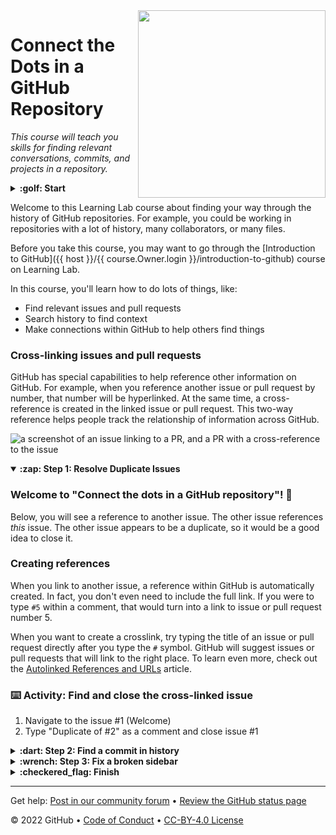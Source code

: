 <!--
  <<< Author notes: Header of the course >>>
  Include a 1280×640 image, course name in sentence case, and a concise description in emphasis.
  In your repository settings: enable template repository, add your 1280×640 social image, auto delete head branches.
  Next to "About", add description & tags; disable releases, packages, & environments.
  Add your open source license, GitHub uses Creative Commons Attribution 4.0 International.
-->

<img src="https://repository-images.githubusercontent.com/206795795/9607e200-586d-11ea-97a7-4ecd37d628fc" width=300 align=right>

# Connect the Dots in a GitHub Repository

_This course will teach you skills for finding relevant conversations, commits, and projects in a repository._

<!--
  <<< Author notes: Start of the course >>>
  Include start button, a note about Actions minutes,
  and tell the learner why they should take the course.
  Each step should be wrapped in <details>/<summary>, with an `id` set.
  The start <details> should have `open` as well.
  Do not use quotes on the <details> tag attributes.
-->

<details id=0>
<summary><strong>:golf: Start</strong></summary>

**To start this course: [<img width="150" alt="Use this template" src="https://user-images.githubusercontent.com/1221423/148581131-555c0fb8-5361-4450-a760-75fa6219a2fc.png">](https://github.com/InfomagnusOrg/github-connecting-dots/generate)**

> We recommend creating a public repository, as private repositories will [use Actions minutes](https://docs.github.com/en/billing/managing-billing-for-github-actions/about-billing-for-github-actions).<br>
> After you make your own repository, wait about 20 seconds and refresh. I will go to the next step.

Have you ever worked in a repository with a lot of history? Perhaps you've had to track down related issues and pull requests in the past, or you've had to find who committed a particular change. If you've ever found yourself in any of these situations, you'll know how important it is to navigate your workspace.

- **Who is this for**: Developers, GitHub users, users new to Git, students, managers, teams.
- **What you'll learn**: 
  - Find relevant issues and pull requests
  - Search history to find context
  - Make connections within GitHub to help others find things
- **What you'll build**: Reposity with existing commits, duplicated isssus and content defect to be fixed.
- **Prerequisites**: Before you take this course, you may want to go through the [Introduction to GitHub](https://lab.github.com/githubtraining/introduction-to-github) course on Learning Lab. 
- **How long**: This course is three steps long and takes less than 15 min to complete.
- **Projects Used**: [docsify](https://docsify.js.org/#/), a magical documentation site generator

</details>

<!--
  <<< Author notes: Step 1 >>>
  Choose 3-5 steps for your course.
  The first step is always the hardest, so pick something easy!
  Link to docs.github.com for further explanations.
  Encourage users to open new tabs for steps!
  TBD-step-1-notes.
-->
Welcome to this Learning Lab course about finding your way through the history of GitHub repositories. For example, you could be working in repositories with a lot of history, many collaborators, or many files.

Before you take this course, you may want to go through the [Introduction to GitHub]({{ host }}/{{ course.Owner.login }}/introduction-to-github) course on Learning Lab.

In this course, you'll learn how to do lots of things, like:

- Find relevant issues and pull requests
- Search history to find context
- Make connections within GitHub to help others find things

### Cross-linking issues and pull requests

GitHub has special capabilities to help reference other information on GitHub. For example, when you reference another issue or pull request by number, that number will be hyperlinked. At the same time, a cross-reference is created in the linked issue or pull request. This two-way reference helps people track the relationship of information across GitHub.

![a screenshot of an issue linking to a PR, and a PR with a cross-reference to the issue](https://user-images.githubusercontent.com/16547949/67594663-d9710900-f732-11e9-8df8-d3173d952bd5.png)

<details id=1 open>
<summary><strong>:zap: Step 1: Resolve Duplicate Issues</strong></summary>

### Welcome to "Connect the dots in a GitHub repository"! :wave:

Below, you will see a reference to another issue. The other issue references _this_ issue. The other issue appears to be a duplicate, so it would be a good idea to close it.
  
### Creating references

When you link to another issue, a reference within GitHub is automatically created. In fact, you don't even need to include the full link. If you were to type `#5` within a comment, that would turn into a link to issue or pull request number 5.

When you want to create a crosslink, try typing the title of an issue or pull request directly after you type the `#` symbol. GitHub will suggest issues or pull requests that will link to the right place. To learn even more, check out the [Autolinked References and URLs](https://help.github.com/en/articles/autolinked-references-and-urls) article.

### :keyboard: Activity: Find and close the cross-linked issue

1. Navigate to the issue #1 (Welcome)
2. Type "Duplicate of #2" as a comment and close issue #1

</details>

<!--
  <<< Author notes: Step 2 >>>
  Start this step by acknowledging the previous step.
  Define terms and link to docs.github.com.
  TBD-step-2-notes.
-->

<details id=2>
<summary><strong>:dart: Step 2: Find a commit in history</strong></summary>

### You did Resolve Duplicate Issues! :tada:

An important part of version control is the ability to look into the past. By using `git blame`, and finding the story behind a commit, we're able to do more than _blame_ people for code. We're able to see the story around why a commit was made - what is the associated pull request? Who approved the pull request? What tests were run on that commit before it was merged?

The obvious reason to find things in history is to know about history. With issues and pull requests, we see a more complete story about history - not just the bare minimum.

### What's `git blame`?

`git blame` is a Git functionality that shows what revision and author last modified each line of a file. Information like who made a commit, when, and even why can be found this way. If you aren't sure who introduced certain changes to a file, you can use `git blame` to find out. While `git blame` sounds rather accusatory, this can be used to understand the context around decisions.

### What's a SHA?

A SHA is a reference to a specific object. In this case, it's a reference to a commit. On GitHub, you can look at a specific commit to see the changes introduced, by whom, and if they were a part of a pull request.

### :keyboard: Activity: Find commit in history

1. Navigate to the Code tab of this repository
   - _Tip: start this process in a new tab, since you will need it later_
2. Click `docs` to navigate into the `/docs` directory
3. Click `_sidebar.md` to view the file
4. On the top right side of the file, click **Blame** to see the details of the most recent revision
5. Click the commit message, `add sidebar to documentation` to see the commit details
6. Copy the first seven characters of the SHA (the first 7 characters of the 40 character hexadecimal string listed after `commit`)
7. Comment on issue #2 by adding the SHA from step 6 as a comment text and click on "Comment" button

</details>

<!--
  <<< Author notes: Step 3 >>>
  Start this step by acknowledging the previous step.
  Define terms and link to docs.github.com.
  TBD-step-3-notes.
-->

<details id=3>
<summary><strong>:wrench: Step 3: Fix a broken sidebar</strong></summary>

### Nice work finishing Find a commit in history :sparkles:

Thanks for finding that commit! We now know that the sidebar was indeed added, and it was done in that commit. Let's see if we can dig a little deeper to find out if any planning or conversation occurred around this change. 

# Context

As we've already seen, conversations in issues and pull requests can reference other work.

But the amount of context goes much further than crosslinks - Remember, Git is version control! For example, the commit that you found in the last step is connected with much more information: 

- Who made the commit
- What other changes were included
- When the commit was made
- Which pull request the commit was a part of

The pull request is important because it goes beyond knowing when a commit happened - you can know _why_ a commit happened. Finding history is not about _blaming_ anyone, but about seeing the bigger picture. Why were decisions made? Who was involved? What were the build outputs and test results for each commit? Who requested changes, and who approved them?

### A story about finding experts

Imagine you find an internal white-paper on a really exciting topic. You're looking for experts to help you research this topic for an upcoming project. When you find this article, you're ecstatic! But, there's no author referenced in the plain text.

You can see that it's written in markdown, and it's versioned in GitHub. It's already a part of the `main` branch, but you want to know who was involved in creating this. You use `git blame` to see the author(s), and you can find the pull request associated with that branch. Now, you can see who all of the authors were, who the reviewers were, and if there are any other issues or conversations related to this topic.

Just like that, you've found the people at your company who can help move your project forward. :tada:

### Finding a pull request from a commit

When you're looking at a commit on GitHub, you can see a lot of information. From this view, you can also find a link to the pull request in which the commit was created. We'll use this in the next step.

![screenshot of a view of a commit on GitHub, highlighting the link to the pull request](https://user-images.githubusercontent.com/16547949/67341250-3edbb480-f4fd-11e9-805a-6bce5a8ba2d1.png)

### :keyboard: Activity: Fix a broken sidebar

1. In the main branch [Edit the `docs/_sidebar.md` file](/docs/_sidebar.md)
2. Correct the spelling of the reference `(doc-references__.md)` on line 4 by changing it into `(doc-references.md)`
3. Commit the changes on the `fix-sidebar` branch
4. In the [Pull requests tab](/pulls), create a pull request by comparing 'main' branch to 'fix-sidebar' bramch
5. Using the **Assignees** section on the right side, assign yourself to the pull request
6. In the PR comment add 'Closing #2' and autolink issue #2 
6. Merge this pull request
7. Delete the branch 'fix-sidebar'

</details>

<!--
  <<< Author notes: Finish >>>
  Review what we learned, ask for feedback, provide next steps.
-->

<details id=4>
<summary><strong>:checkered_flag: Finish</strong></summary>

### Congratulations friend, you've completed this course! :tada:

In this course, you've learned a lot about finding and sharing information. Within a GitHub repository, you can find history about what changes were made, and more importantly, _why_ changes were made.

### What's next?

- We'd love to hear what you thought of this course [in our community forum](https://github.community/c/education/github-learning-lab/34).
- [Take another GitHub Learn course](https://github.com/githublearn).
- [Read the GitHub Getting Started docs](https://docs.github.com/en/get-started).
- To find projects to contribute to, check out [GitHub Explore](https://github.com/explore).

</details>

<!--
  <<< Author notes: Footer >>>
  Add a link to get support, GitHub status page, code of conduct, license link.
-->

---

Get help: [Post in our community forum](https://github.community/c/education/github-learning-lab/34) &bull; [Review the GitHub status page](https://www.githubstatus.com/)

&copy; 2022 GitHub &bull; [Code of Conduct](https://www.contributor-covenant.org/version/2/1/code_of_conduct/code_of_conduct.md) &bull; [CC-BY-4.0 License](https://creativecommons.org/licenses/by/4.0/legalcode)
